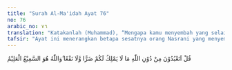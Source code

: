 ```yaml
---
title: "Surah Al-Ma'idah Ayat 76"
no: 76
arabic_no: ٧٦
translation: "Katakanlah (Muhammad), “Mengapa kamu menyembah yang selain Allah, sesuatu yang tidak dapat menimbulkan bencana kepadamu dan tidak (pula) memberi manfaat?” Dan Allah Maha Mendengar, Maha Mengetahui."
tafsir: "Ayat ini menerangkan betapa sesatnya orang Nasrani yang menyembah Almasih. Muhammad mendapat perintah dari Allah supaya menanyakan kepada orang Nasrani, mengapa mereka menyembah selain Allah, sesuatu yang tidak memberi mudarat dan tidak memberi manfaat. Tidakkah mereka mengetahui bahwa orang Yahudi itu memusuhi Almasih dan mereka hendak membinasakannya, sedang Almasih sendiri ternyata tidak sanggup memberi mudarat kepada orang Yahudi dan sahabat Almasih tidak dapat menolongnya. Wajarkah orang yang tidak mempunyai kesanggupan itu dipandang sebagai Tuhan. Tidakkah mereka sendiri bercerita bahwa Yesus ketika dianiaya di atas tiang salib, dia meminta air karena haus dan orang Yahudi hanya memberikannya air cuka yang dituangkan ke lubang hidungnya. (Markus xv. 36: \"Maka datanglah seorang dengan bunga karang yang mencelupkannya ke dalam anggur asam lalu mencucukannya pada sebatang buluh dan memberi Yesus minum dan berkata: \"Baiklah kita tunggu dan melihat apakah Elia datang untuk menurunkan Dia.\" Terdapat juga dalam Matius xxvii. 48, Yohanes xix. 29-30). Tidakkah cerita mereka ini menunjukkan bahwa Yesus itu sangat lemah. Pantaskah orang yang lemah seperti ini dipandang sebagai Tuhan.\n\nSelanjutnya akhir ayat ini memperingatkan orang Nasrani bahwa Allah Maha Mendengar terutama ucapan kekafiran mereka dan Maha Mengetahui kepalsuan yang ada dalam hati mereka."
---
```

قُلْ اَتَعْبُدُوْنَ مِنْ دُوْنِ اللّٰهِ مَا لَا يَمْلِكُ لَكُمْ ضَرًّا وَّلَا نَفْعًا ۗوَاللّٰهُ هُوَ السَّمِيْعُ الْعَلِيْمُ